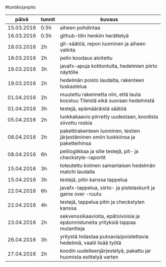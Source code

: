 ﻿#tuntikirjanpito

päivä | tunnit | kuvaus
------------------ | ------ | ----------------------
15.03.2016 | 0.5h | aiheen pohdintaa
16.03.2016 | 0.5h | github-tilin henkiin herättelyä
18.03.2016 | 2h | git-säätöä, repon luominen ja aiheen valinta
18.03.2016 | 2h | pelin koodaus aloitettu
19.03.2016 | 3h | javafx-apuja kotitontulta, hedelmien piirto näytölle
19.03.2016 | 2h | hedelmän poisto laudalta, rakenteen tuskastelua
01.04.2016 | 2h | muutettu rakennetta niin, että lauta koostuu Tileistä eikä suoraan hedelmistä
01.04.2016 | 3h | testejä, epämääräistä säätöä
05.04.2016 | 2h | luokkakaavio piirretty uudestaan, koodista siivottu roskia
08.04.2016 | 2h | pakettirakenteen luominen, testien järjestäminen omiin luokkiinsa ja paketteihinsa
08.04.2016 | 6h | pelilogiikkaa ja sille testejä, pit- ja checkstyle-raportit
15.04.2016 | 3h | toteutettu kolmen samanlaisen hedelmän matchi laudalla
15.04.2016 | 3h | testejä, pitin kanssa tappelua
22.04.2016 | 6h | javafx-tappelua, siirto- ja pistelaskurit ja game over -ruutu
22.04.2016 | 4h | testejä, tappelua pitin ja checkstylen kanssa
23.04.2016 | 2h | sekvenssikaavioita, epätoivoisia ja epäonnistuneita yrityksiä tappaa mutantteja
26.04.2016 | 3h | yritystä hidastaa putoavia/poistettavia hedelmiä, vaatii lisää työtä
27.04.2016 | 2h | koodin uudelleenjärjestelyä, pakattu jar huomista esittelyä varten
